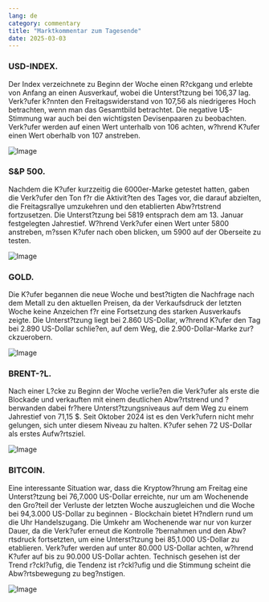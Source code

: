 ```yaml
---
lang: de
category: commentary
title: "Marktkommentar zum Tagesende"
date: 2025-03-03
---
```


### USD-INDEX.

Der Index verzeichnete zu Beginn der Woche einen R?ckgang und erlebte von Anfang an einen Ausverkauf, wobei die Unterst?tzung bei 106,37 lag. Verk?ufer k?nnten den Freitagswiderstand von 107,56 als niedrigeres Hoch betrachten, wenn man das Gesamtbild betrachtet. Die negative U$-Stimmung war auch bei den wichtigsten Devisenpaaren zu beobachten. Verk?ufer werden auf einen Wert unterhalb von 106 achten, w?hrend K?ufer einen Wert oberhalb von 107 anstreben.

![Image](https://markleighedu.github.io/img/Mar-2025/03-Mar-2025/usdindex.jpg)

### S&P 500.

Nachdem die K?ufer kurzzeitig die 6000er-Marke getestet hatten, gaben die Verk?ufer den Ton f?r die Aktivit?ten des Tages vor, die darauf abzielten, die Freitagsrallye umzukehren und den etablierten Abw?rtstrend fortzusetzen. Die Unterst?tzung bei 5819 entsprach dem am 13. Januar festgelegten Jahrestief. W?hrend Verk?ufer einen Wert unter 5800 anstreben, m?ssen K?ufer nach oben blicken, um 5900 auf der Oberseite zu testen.  

![Image](https://markleighedu.github.io/img/Mar-2025/03-Mar-2025/sp500.jpg)

### GOLD.

Die K?ufer begannen die neue Woche und best?tigten die Nachfrage nach dem Metall zu den aktuellen Preisen, da der Verkaufsdruck der letzten Woche keine Anzeichen f?r eine Fortsetzung des starken Ausverkaufs zeigte. Die Unterst?tzung liegt bei 2.860 US-Dollar, w?hrend K?ufer den Tag bei 2.890 US-Dollar schlie?en, auf dem Weg, die 2.900-Dollar-Marke zur?ckzuerobern.

![Image](https://markleighedu.github.io/img/Mar-2025/03-Mar-2025/gold.jpg)

### BRENT-?L.

Nach einer L?cke zu Beginn der Woche verlie?en die Verk?ufer als erste die Blockade und verkauften mit einem deutlichen Abw?rtstrend und ?berwanden dabei fr?here Unterst?tzungsniveaus auf dem Weg zu einem Jahrestief von 71,15 $. Seit Oktober 2024 ist es den Verk?ufern nicht mehr gelungen, sich unter diesem Niveau zu halten. K?ufer sehen 72 US-Dollar als erstes Aufw?rtsziel.

![Image](https://markleighedu.github.io/img/Mar-2025/03-Mar-2025/brentoil.jpg)

### BITCOIN.

Eine interessante Situation war, dass die Kryptow?hrung am Freitag eine Unterst?tzung bei 76,7.000 US-Dollar erreichte, nur um am Wochenende den Gro?teil der Verluste der letzten Woche auszugleichen und die Woche bei 94,3.000 US-Dollar zu beginnen - Blockchain bietet H?ndlern rund um die Uhr Handelszugang. Die Umkehr am Wochenende war nur von kurzer Dauer, da die Verk?ufer erneut die Kontrolle ?bernahmen und den Abw?rtsdruck fortsetzten, um eine Unterst?tzung bei 85,1.000 US-Dollar zu etablieren. Verk?ufer werden auf unter 80.000 US-Dollar achten, w?hrend K?ufer auf bis zu 90.000 US-Dollar achten. Technisch gesehen ist der Trend r?ckl?ufig, die Tendenz ist r?ckl?ufig und die Stimmung scheint die Abw?rtsbewegung zu beg?nstigen. 

![Image](https://markleighedu.github.io/img/Mar-2025/03-Mar-2025/bitcoin.jpg)

